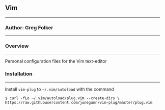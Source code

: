 ## Vim
---

### Author: Greg Folker
---

### Overview
---

Personal configuration files for the Vim text-editor

### Installation
---

Install `vim-plug` to `~/.vim/autoload` with the command

`
$ curl -fLo ~/.vim/autoload/plug.vim --create-dirs \
    https://raw.githubusercontent.com/junegunn/vim-plug/master/plug.vim
`
